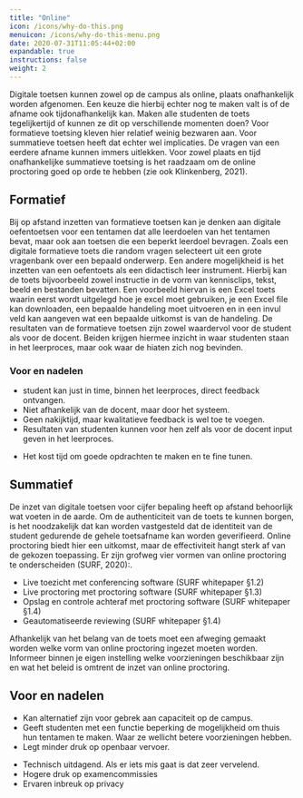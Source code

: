 ```yaml
---
title: "Online"
icon: /icons/why-do-this.png
menuicon: /icons/why-do-this-menu.png
date: 2020-07-31T11:05:44+02:00
expandable: true
instructions: false
weight: 2
---
```


Digitale toetsen kunnen zowel op de campus als online, plaats onafhankelijk worden afgenomen. Een keuze die hierbij echter nog te maken valt is of de afname ook tijdonafhankelijk kan. Maken alle studenten de toets tegelijkertijd of kunnen ze dit op verschillende momenten doen? Voor formatieve toetsing kleven hier relatief weinig bezwaren aan. Voor summatieve toetsen heeft dat echter wel implicaties. De vragen van een eerdere afname kunnen immers uitlekken. Voor zowel plaats en tijd onafhankelijke summatieve toetsing is het raadzaam om de online proctoring goed op orde te hebben (zie ook Klinkenberg, 2021).

## Formatief

Bij op afstand inzetten van formatieve toetsen kan je denken aan digitale oefentoetsen voor een tentamen dat alle leerdoelen van het tentamen bevat, maar ook aan toetsen die een beperkt leerdoel bevragen. Zoals een digitale formatieve toets die random vragen selecteert uit een grote vragenbank over een bepaald onderwerp. Een andere mogelijkheid is het inzetten van een oefentoets als een didactisch leer instrument. Hierbij kan de toets bijvoorbeeld zowel instructie in de vorm van kennisclips, tekst, beeld en bestanden bevatten. Een voorbeeld hiervan is een Excel toets waarin eerst wordt uitgelegd hoe je excel moet gebruiken, je een Excel file kan downloaden, een bepaalde handeling moet uitvoeren en in een invul veld kan aangeven wat een bepaalde uitkomst is van de handeling.
De resultaten van de formatieve toetsen zijn zowel waardervol voor de student als voor de docent. Beiden krijgen hiermee inzicht in waar studenten staan in het leerproces, maar ook waar de hiaten zich nog bevinden.

### Voor en nadelen 

+ student kan just in time, binnen het leerproces, direct feedback ontvangen.
+ Niet afhankelijk van de docent, maar door het systeem.
+ Geen nakijktijd, maar kwalitatieve feedback is wel toe te voegen.
+ Resultaten van studenten kunnen voor hen zelf als voor de docent input geven in het leerproces.
- Het kost tijd om goede opdrachten te maken en te fine tunen.

## Summatief

De inzet van digitale toetsen voor cijfer bepaling heeft op afstand behoorlijk wat voeten in de aarde. Om de authenticiteit van de toets te kunnen borgen, is het noodzakelijk dat kan worden vastgesteld dat de identiteit van de student gedurende de gehele toetsafname kan worden geverifieerd.
Online proctoring biedt hier een uitkomst, maar de effectiviteit hangt sterk af van de gekozen toepassing. Er zijn grofweg vier vormen van online proctoring te onderscheiden (SURF, 2020):.

*	Live toezicht met conferencing software (SURF whitepaper §1.2)
*	Live proctoring met proctoring software (SURF whitepaper §1.3)
*	Opslag en controle achteraf met proctoring software (SURF whitepaper §1.4)
*	Geautomatiseerde reviewing (SURF whitepaper §1.4)

Afhankelijk van het belang van de toets moet een afweging gemaakt worden welke vorm van online proctoring ingezet moeten worden. Informeer binnen je eigen instelling welke voorzieningen beschikbaar zijn en wat het beleid is omtrent de inzet van online proctoring.

## Voor en nadelen

+ Kan alternatief zijn voor gebrek aan capaciteit op de campus.
+ Geeft studenten met een functie beperking de mogelijkheid om thuis hun tentamen te maken. Waar ze wellicht betere voorzieningen hebben.
+ Legt minder druk op openbaar vervoer.
- Technisch uitdagend. Als er iets mis gaat is dat zeer vervelend.
- Hogere druk op examencommissies
- Ervaren inbreuk op privacy

